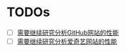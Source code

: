 # TODOs

* [ ] [需要继续研究分析GitHub网站的性能](./web-site-analysis/GitHub.md)
* [ ] [需要继续研究分析爱奇艺网站的性能](./web-site-analysis/iqiyi.md)
